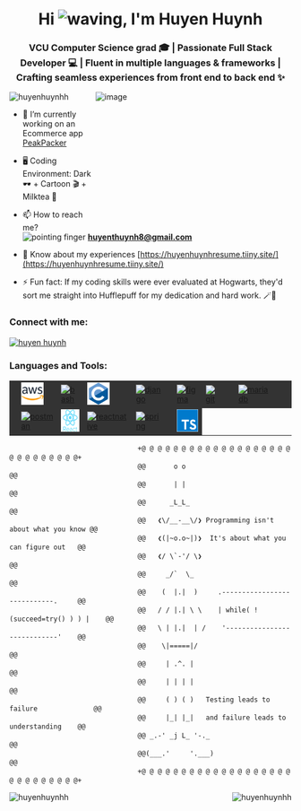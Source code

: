 <h1 align="center">Hi <img width="30" alt="waving" src="https://media.tenor.com/e3GqicbfhMYAAAAi/get-greeting-get-greetings.gif">, I'm Huyen Huynh</h1>
<h3 align="center">VCU Computer Science grad 🎓 | Passionate Full Stack Developer 💻 | Fluent in multiple languages & frameworks | Crafting seamless experiences from front end to back end ✨</h3>

<img align="right" width="350" height="250" alt="image" src="https://cdn.dribbble.com/userupload/9530966/file/original-f6a6c5df77049ad5d1786ceb9835a042.jpg?resize=2048x1300">

<p align="left"> <img src="https://komarev.com/ghpvc/?username=huyenhuynhh&label=Profile%20views&color=0e75b6&style=flat" alt="huyenhuynhh" /> </p>

- 🔭 I’m currently working on an Ecommerce app [PeakPacker](https://github.com/Huyenhuynhh/PeakPacker)

- 🖥️ Coding Environment: Dark 🕶️ + Cartoon 🎬 + Milktea 🧋

- 📫 How to reach me? <img width="30" alt="pointing finger" src="https://media.tenor.com/DloYoakaD_UAAAAi/backhand-index-pointing-right-joypixels.gif">  **huyenthuynh8@gmail.com**

- 📄 Know about my experiences [https://huyenhuynhresume.tiiny.site/](https://huyenhuynhresume.tiiny.site/)

- ⚡ Fun fact: If my coding skills were ever evaluated at Hogwarts, they'd sort me straight into Hufflepuff for my dedication and hard work. 🪄🦡

<h3 align="left">Connect with me:</h3>
<p align="left">
<a href="https://linkedin.com/in/huyen huynh" target="blank"><img align="center" src="https://raw.githubusercontent.com/rahuldkjain/github-profile-readme-generator/master/src/images/icons/Social/linked-in-alt.svg" alt="huyen huynh" height="30" width="40" /></a>
</p>

<h3 align="left">Languages and Tools:</h3>
<table>
<tr bgcolor="#333333">
    <td><a href="https://developer.android.com" target="_blank" rel="noreferrer"> <img src="https://raw.githubusercontent.com/devicons/devicon/master/icons/android/android-original-wordmark.svg" alt="android" width="40" height="40"/> </a></td>
    <td><a href="https://aws.amazon.com" target="_blank" rel="noreferrer"> <img src="https://raw.githubusercontent.com/devicons/devicon/master/icons/amazonwebservices/amazonwebservices-original-wordmark.svg" alt="aws" width="40" height="40"/> </a></td>
    <td><a href="https://www.gnu.org/software/bash/" target="_blank" rel="noreferrer"> <img src="https://www.vectorlogo.zone/logos/gnu_bash/gnu_bash-icon.svg" alt="bash" width="40" height="40"/> </a></td>
    <td><a href="https://www.cprogramming.com/" target="_blank" rel="noreferrer"> <img src="https://raw.githubusercontent.com/devicons/devicon/master/icons/c/c-original.svg" alt="c" width="40" height="40"/> </a></td>
    <td><a href="https://www.djangoproject.com/" target="_blank" rel="noreferrer"> <img src="https://cdn.worldvectorlogo.com/logos/django.svg" alt="django" width="40" height="40"/> </a></td>
    <td><a href="https://www.docker.com/" target="_blank" rel="noreferrer"> <img src="https://raw.githubusercontent.com/devicons/devicon/master/icons/docker/docker-original-wordmark.svg" alt="docker" width="40" height="40"/> </a></td>
    <td><a href="https://www.figma.com/" target="_blank" rel="noreferrer"> <img src="https://www.vectorlogo.zone/logos/figma/figma-icon.svg" alt="figma" width="40" height="40"/> </a></td>
    <td><a href="https://git-scm.com/" target="_blank" rel="noreferrer"> <img src="https://www.vectorlogo.zone/logos/git-scm/git-scm-icon.svg" alt="git" width="40" height="40"/> </a></td>
    <td><a href="https://www.java.com" target="_blank" rel="noreferrer"> <img src="https://raw.githubusercontent.com/devicons/devicon/master/icons/java/java-original.svg" alt="java" width="40" height="40"/> </a></td>
    <td><a href="https://developer.mozilla.org/en-US/docs/Web/JavaScript" target="_blank" rel="noreferrer"> <img src="https://raw.githubusercontent.com/devicons/devicon/master/icons/javascript/javascript-original.svg" alt="javascript" width="40" height="40"/> </a></td>
    <td><a href="https://mariadb.org/" target="_blank" rel="noreferrer"> <img src="https://www.vectorlogo.zone/logos/mariadb/mariadb-icon.svg" alt="mariadb" width="40" height="40"/> </a></td>
    <td><a href="https://www.mongodb.com/" target="_blank" rel="noreferrer"> <img src="https://raw.githubusercontent.com/devicons/devicon/master/icons/mongodb/mongodb-original-wordmark.svg" alt="mongodb" width="40" height="40"/> </a></td>
    <td><a href="https://www.mysql.com/" target="_blank" rel="noreferrer"> <img src="https://raw.githubusercontent.com/devicons/devicon/master/icons/mysql/mysql-original-wordmark.svg" alt="mysql" width="40" height="40"/> </a></td>
    <td><a href="https://nodejs.org" target="_blank" rel="noreferrer"> <img src="https://raw.githubusercontent.com/devicons/devicon/master/icons/nodejs/nodejs-original-wordmark.svg" alt="nodejs" width="40" height="40"/> </a></td>
    <td><a href="https://www.oracle.com/" target="_blank" rel="noreferrer"> <img src="https://raw.githubusercontent.com/devicons/devicon/master/icons/oracle/oracle-original.svg" alt="oracle" width="40" height="40"/> </a></td>
<tr bgcolor="#333333">
    <td><a href="https://www.php.net" target="_blank" rel="noreferrer"> <img src="https://raw.githubusercontent.com/devicons/devicon/master/icons/php/php-original.svg" alt="php" width="40" height="40"/> </a></td>
    <td><a href="https://postman.com" target="_blank" rel="noreferrer"> <img src="https://www.vectorlogo.zone/logos/getpostman/getpostman-icon.svg" alt="postman" width="40" height="40"/> </a></td>
    <td><a href="https://reactjs.org/" target="_blank" rel="noreferrer"> <img src="https://raw.githubusercontent.com/devicons/devicon/master/icons/react/react-original-wordmark.svg" alt="react" width="40" height="40"/> </a></td>
    <td><a href="https://reactnative.dev/" target="_blank" rel="noreferrer"> <img src="https://reactnative.dev/img/header_logo.svg" alt="reactnative" width="40" height="40"/> </a></td>
    <td><a href="https://spring.io/" target="_blank" rel="noreferrer"> <img src="https://www.vectorlogo.zone/logos/springio/springio-icon.svg" alt="spring" width="40" height="40"/> </a></td>
    <td><a href="https://developer.apple.com/swift/" target="_blank" rel="noreferrer"> <img src="https://raw.githubusercontent.com/devicons/devicon/master/icons/swift/swift-original.svg" alt="swift" width="40" height="40"/> </a></td>
    <td><a href="https://www.typescriptlang.org/" target="_blank" rel="noreferrer"> <img src="https://raw.githubusercontent.com/devicons/devicon/master/icons/typescript/typescript-original.svg" alt="typescript" width="40" height="40"/> </a></td>
</tr>
</table>
                                    
                                    
                                    +@ @ @ @ @ @ @ @ @ @ @ @ @ @ @ @ @ @ @ @ @ @ @ @ @ @ @ @+
                                    @@       o o                                           @@
                                    @@       | |                                           @@
                                    @@      _L_L_                                          @@
                                    @@   ❮\/__-__\/❯ Programming isn't about what you know @@
                                    @@   ❮(|~o.o~|)❯  It's about what you can figure out   @@
                                    @@   ❮/ \`-'/ \❯                                       @@
                                    @@     _/`  \_                                         @@
                                    @@    (  |.|  )     .----------------------------.     @@
                                    @@   / / |.| \ \    | while( ! (succeed=try() ) ) |    @@
                                    @@   \ | |.|  | /    '----------------------------'    @@
                                    @@    \|=====|/                                        @@
                                    @@     | .^. |                                         @@
                                    @@     | | | |                                         @@
                                    @@     ( ) ( )   Testing leads to failure              @@
                                    @@     |_| |_|   and failure leads to understanding    @@
                                    @@ _.-' _j L_ '-._                                     @@
                                    @@(___.'     '.___)                                    @@
                                    +@ @ @ @ @ @ @ @ @ @ @ @ @ @ @ @ @ @ @ @ @ @ @ @ @ @ @ @+
                                

<p><img align="left" src="https://github-readme-stats.vercel.app/api/top-langs?username=huyenhuynhh&show_icons=true&locale=en&layout=compact" alt="huyenhuynhh" /></p>

<p><img align="right" src="https://github-readme-streak-stats.herokuapp.com/?user=huyenhuynhh&" alt="huyenhuynhh" /></p>
